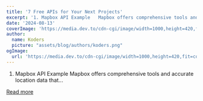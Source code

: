 ```yaml
---
title: '7 Free APIs for Your Next Projects'
excerpt: '1. Mapbox API Example   Mapbox offers comprehensive tools and accurate location data that...'
date: '2024-08-13'
coverImage: 'https://media.dev.to/cdn-cgi/image/width=1000,height=420,fit=cover,gravity=auto,format=auto/https%3A%2F%2Fdev-to-uploads.s3.amazonaws.com%2Fuploads%2Farticles%2F8vklufcxx8wshfa09u1n.png'
author:
  name: Koders
  picture: "assets/blog/authors/koders.png"
ogImage:
  url: 'https://media.dev.to/cdn-cgi/image/width=1000,height=420,fit=cover,gravity=auto,format=auto/https%3A%2F%2Fdev-to-uploads.s3.amazonaws.com%2Fuploads%2Farticles%2F8vklufcxx8wshfa09u1n.png'
---
```


1. Mapbox API Example   Mapbox offers comprehensive tools and accurate location data that...

[Read more](https://dev.to/vyan/7-free-apis-for-your-next-projects-50n3)
